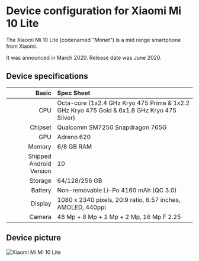 Device configuration for Xiaomi Mi 10 Lite
=========================================

The Xiaomi Mi 10 Lite (codenamed _"Monet"_) is a mid range smartphone from Xiaomi.

It was announced in March 2020. Release date was June 2020.

## Device specifications

Basic   | Spec Sheet
-------:|:-------------------------
CPU     | Octa-core (1x2.4 GHz Kryo 475 Prime & 1x2.2 GHz Kryo 475 Gold & 6x1.8 GHz Kryo 475 Silver)
Chipset | Qualcomm SM7250 Snapdragon 765G
GPU     | Adreno 620
Memory  | 6/8 GB RAM
Shipped Android Version | 10
Storage | 64/128/256 GB
Battery | Non-removable Li-Po 4160 mAh (QC 3.0)
Display | 1080 x 2340 pixels, 20:9 ratio, 6.57 inches, AMOLED, 440ppi
Camera  | 48 Mp + 8 Mp + 2 Mp + 2 Mp, 16 Mp F 2.25

## Device picture

![Xiaomi Mi MI 10 Lite](https://www.bestmarkt.hu/img/main-1x1/640366-5e665.png "Xiaomi Mi MI 10 Lite")
